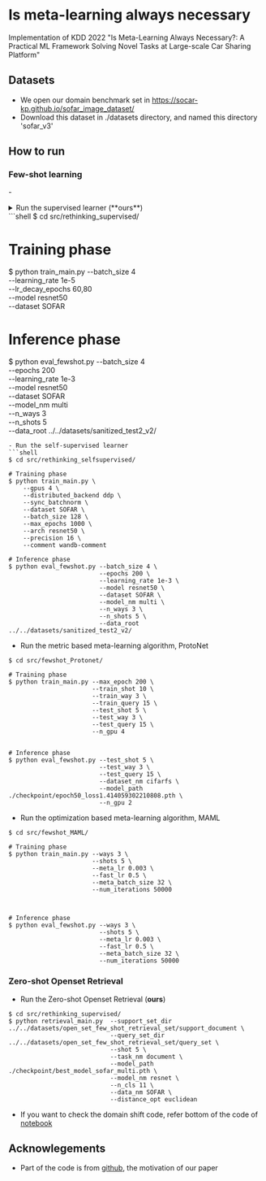 # Is meta-learning always necessary
Implementation of KDD 2022 "Is Meta-Learning Always Necessary?: A Practical ML Framework Solving Novel Tasks at Large-scale Car Sharing Platform"

## Datasets
- We open our domain benchmark set in https://socar-kp.github.io/sofar_image_dataset/
- Download this dataset in ./datasets directory, and named this directory 'sofar_v3'

## How to run
### Few-shot learning
-<details>
<summary>Run the supervised learner (**ours**)</summary>
<div markdown="1">       

😎숨겨진 내용😎

</div>
</details>
```shell
$ cd src/rethinking_supervised/

# Training phase
$ python train_main.py --batch_size 4 \
                       --learning_rate 1e-5 \
                       --lr_decay_epochs 60,80 \
                       --model resnet50 \
                       --dataset SOFAR 

# Inference phase          
$ python eval_fewshot.py --batch_size 4 \
                         --epochs 200 \
                         --learning_rate 1e-3 \
                         --model resnet50 \
                         --dataset SOFAR \
                         --model_nm multi \
                         --n_ways 3 \
                         --n_shots 5 \
                         --data_root ../../datasets/sanitized_test2_v2/  
```
- Run the self-supervised learner
```shell
$ cd src/rethinking_selfsupervised/

# Training phase
$ python train_main.py \
    --gpus 4 \
    --distributed_backend ddp \
    --sync_batchnorm \
    --dataset SOFAR \
    --batch_size 128 \
    --max_epochs 1000 \
    --arch resnet50 \
    --precision 16 \
    --comment wandb-comment

# Inference phase
$ python eval_fewshot.py --batch_size 4 \
                         --epochs 200 \
                         --learning_rate 1e-3 \
                         --model resnet50 \
                         --dataset SOFAR \
                         --model_nm multi \
                         --n_ways 3 \
                         --n_shots 5 \
                         --data_root ../../datasets/sanitized_test2_v2/  
```
- Run the metric based meta-learning algorithm, ProtoNet
```shell
$ cd src/fewshot_Protonet/

# Training phase
$ python train_main.py --max_epoch 200 \
                       --train_shot 10 \
                       --train_way 3 \
                       --train_query 15 \
                       --test_shot 5 \
                       --test_way 3 \
                       --test_query 15 \
                       --n_gpu 4 
                       

# Inference phase
$ python eval_fewshot.py --test_shot 5 \
                         --test_way 3 \
                         --test_query 15 \
                         --dataset_nm cifarfs \
                         --model_path ./checkpoint/epoch50_loss1.414059302210808.pth \
                         --n_gpu 2 

```
- Run the optimization based meta-learning algorithm, MAML
```shell
$ cd src/fewshot_MAML/

# Training phase
$ python train_main.py --ways 3 \
                       --shots 5 \
                       --meta_lr 0.003 \
                       --fast_lr 0.5 \
                       --meta_batch_size 32 \
                       --num_iterations 50000 
                       


# Inference phase
$ python eval_fewshot.py --ways 3 \
                         --shots 5 \
                         --meta_lr 0.003 \
                         --fast_lr 0.5 \
                         --meta_batch_size 32 \
                         --num_iterations 50000 
```

### Zero-shot Openset Retrieval
- Run the Zero-shot Openset Retrieval (**ours**)
```shell
$ cd src/rethinking_supervised/
$ python retrieval_main.py  --support_set_dir ../../datasets/open_set_few_shot_retrieval_set/support_document \
                            --query_set_dir ../../datasets/open_set_few_shot_retrieval_set/query_set \
                            --shot 5 \
                            --task_nm document \
                            --model_path ./checkpoint/best_model_sofar_multi.pth \
                            --model_nm resnet \
                            --n_cls 11 \
                            --data_nm SOFAR \
                            --distance_opt euclidean
```
- If you want to check the domain shift code, refer bottom of the code of [notebook](https://github.com/socar-esther/Is_meta_learning_always_necessary/blob/master/src/rethinking_supervised/scratch_notebook/supervised_script.ipynb)


## Acknowlegements
- Part of the code is from [github](https://github.com/WangYueFt/rfs), the motivation of our paper
